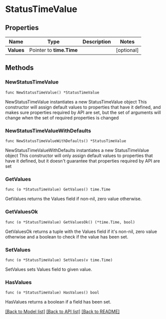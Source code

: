 # StatusTimeValue

## Properties

Name | Type | Description | Notes
------------ | ------------- | ------------- | -------------
**Values** | Pointer to **time.Time** |  | [optional] 

## Methods

### NewStatusTimeValue

`func NewStatusTimeValue() *StatusTimeValue`

NewStatusTimeValue instantiates a new StatusTimeValue object
This constructor will assign default values to properties that have it defined,
and makes sure properties required by API are set, but the set of arguments
will change when the set of required properties is changed

### NewStatusTimeValueWithDefaults

`func NewStatusTimeValueWithDefaults() *StatusTimeValue`

NewStatusTimeValueWithDefaults instantiates a new StatusTimeValue object
This constructor will only assign default values to properties that have it defined,
but it doesn't guarantee that properties required by API are set

### GetValues

`func (o *StatusTimeValue) GetValues() time.Time`

GetValues returns the Values field if non-nil, zero value otherwise.

### GetValuesOk

`func (o *StatusTimeValue) GetValuesOk() (*time.Time, bool)`

GetValuesOk returns a tuple with the Values field if it's non-nil, zero value otherwise
and a boolean to check if the value has been set.

### SetValues

`func (o *StatusTimeValue) SetValues(v time.Time)`

SetValues sets Values field to given value.

### HasValues

`func (o *StatusTimeValue) HasValues() bool`

HasValues returns a boolean if a field has been set.


[[Back to Model list]](../README.md#documentation-for-models) [[Back to API list]](../README.md#documentation-for-api-endpoints) [[Back to README]](../README.md)


